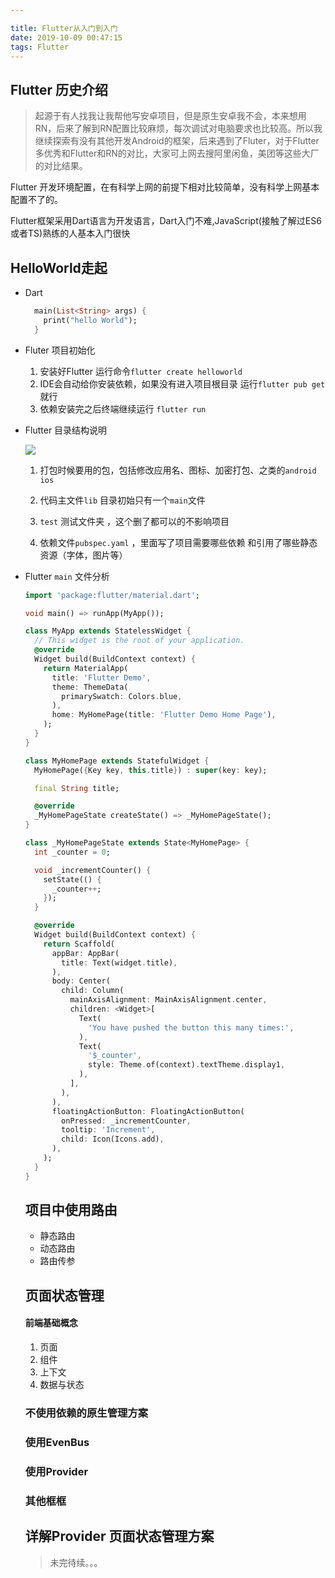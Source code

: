 ```yaml
---

title: Flutter从入门到入门
date: 2019-10-09 00:47:15
tags: Flutter
---
```

## Flutter 历史介绍

> 起源于有人找我让我帮他写安卓项目，但是原生安卓我不会，本来想用RN，后来了解到RN配置比较麻烦，每次调试对电脑要求也比较高。所以我继续探索有没有其他开发Android的框架，后来遇到了Fluter，对于Flutter多优秀和Flutter和RN的对比，大家可上网去搜阿里闲鱼，美团等这些大厂的对比结果。

Flutter 开发环境配置，在有科学上网的前提下相对比较简单，没有科学上网基本配置不了的。

Flutter框架采用Dart语言为开发语言，Dart入门不难,JavaScript(接触了解过ES6或者TS)熟练的人基本入门很快

## HelloWorld走起

- Dart

  ```dart
    main(List<String> args) {
      print("hello World");
    }
  ```

- Fluter 项目初始化

  1. 安装好Flutter 运行命令`flutter create helloworld`
  2. IDE会自动给你安装依赖，如果没有进入项目根目录 运行`flutter pub get ` 就行
  3. 依赖安装完之后终端继续运行 `flutter run` 

- Flutter 目录结构说明  

  ![](http://blogqiniu.wangminwei.top/201910180132_872.png?/)

  1. 打包时候要用的包，包括修改应用名、图标、加密打包、之类的`android ` `ios` 

  2. 代码主文件`lib` 目录初始只有一个`main`文件

  3. `test` 测试文件夹 ，这个删了都可以的不影响项目
  
  4. 依赖文件`pubspec.yaml` ，里面写了项目需要哪些依赖 和引用了哪些静态资源（字体，图片等）

- Flutter `main` 文件分析  
  
  ```Dart
  import 'package:flutter/material.dart';
  
  void main() => runApp(MyApp());
  
  class MyApp extends StatelessWidget {
    // This widget is the root of your application.
    @override
    Widget build(BuildContext context) {
      return MaterialApp(
        title: 'Flutter Demo',
        theme: ThemeData(
          primarySwatch: Colors.blue,
        ),
        home: MyHomePage(title: 'Flutter Demo Home Page'),
      );
    }
  }
  
  class MyHomePage extends StatefulWidget {
    MyHomePage({Key key, this.title}) : super(key: key);
  
    final String title;
  
    @override
    _MyHomePageState createState() => _MyHomePageState();
  }
  
  class _MyHomePageState extends State<MyHomePage> {
    int _counter = 0;
  
    void _incrementCounter() {
      setState(() {
        _counter++;
      });
    }
  
    @override
    Widget build(BuildContext context) {
      return Scaffold(
        appBar: AppBar(
          title: Text(widget.title),
        ),
        body: Center(
          child: Column(
            mainAxisAlignment: MainAxisAlignment.center,
            children: <Widget>[
              Text(
                'You have pushed the button this many times:',
              ),
              Text(
                '$_counter',
                style: Theme.of(context).textTheme.display1,
              ),
            ],
          ),
        ),
        floatingActionButton: FloatingActionButton(
          onPressed: _incrementCounter,
          tooltip: 'Increment',
          child: Icon(Icons.add),
        ), 
      );
    }
  }
  ```
  
  ## 项目中使用路由
  
  - 静态路由
  - 动态路由
  - 路由传参
  
  ## 页面状态管理
  
  #### 前端基础概念
  
  1. 页面
  2. 组件
  3. 上下文
  4. 数据与状态
  
  ### 不使用依赖的原生管理方案
  
  ### 使用EvenBus
  
  ### 使用Provider
  
  ### 其他框框
  
  ## 详解Provider 页面状态管理方案
  > 未完待续。。。
  
  
  
  
  
  
  
  
  
  
  
  